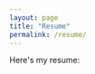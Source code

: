 ```yaml
---
layout: page
title: "Resume"
permalink: /resume/
---
```


Here's my resume:

<object data="/assets/DanielYu_Resume.pdf" width="100%" height="600"></object>
